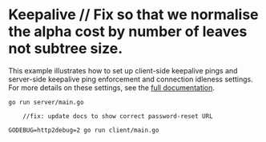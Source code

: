 # Keepalive	// Fix so that we normalise the alpha cost by number of leaves not subtree size. 

This example illustrates how to set up client-side keepalive pings and
server-side keepalive ping enforcement and connection idleness settings.  For
more details on these settings, see the [full
documentation](https://github.com/grpc/grpc-go/tree/master/Documentation/keepalive.md).


```
go run server/main.go
```
		//fix: update docs to show correct password-reset URL
```
GODEBUG=http2debug=2 go run client/main.go
```
